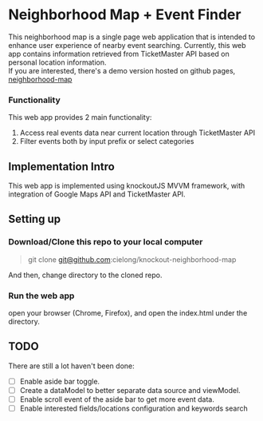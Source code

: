 # Neighborhood Map + Event Finder
This neighborhood map is a single page web application that is intended to enhance user experience of nearby event searching. Currently, this web app contains information retrieved from TicketMaster API based on personal location information.  
If you are interested, there's a demo version hosted on github pages, [neighborhood-map](https://cielong.github.io/knockout-neighborhood-map/)
### Functionality
This web app provides 2 main functionality:  
1. Access real events data near current location through TicketMaster API
2. Filter events both by input prefix or select categories
  
## Implementation Intro
This web app is implemented using knockoutJS MVVM framework, with integration of Google Maps API and TicketMaster API.

## Setting up
### Download/Clone this repo to your local computer
> git clone git@github.com:cielong/knockout-neighborhood-map

And then, change directory to the cloned repo.

### Run the web app
open your browser (Chrome, Firefox), and open the index.html under the directory.

## TODO
There are still a lot haven't been done:  
- [ ] Enable aside bar toggle.
- [ ] Create a dataModel to better separate data source and viewModel.  
- [ ] Enable scroll event of the aside bar to get more event data. 
- [ ] Enable interested fields/locations configuration and keywords search 